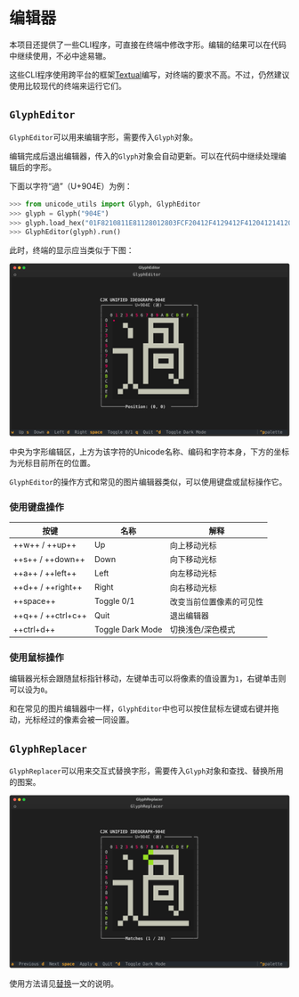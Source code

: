 # 编辑器

本项目还提供了一些CLI程序，可直接在终端中修改字形。编辑的结果可以在代码中继续使用，不必中途易辙。

这些CLI程序使用跨平台的框架[Textual](https://textual.textualize.io/)编写，对终端的要求不高。不过，仍然建议使用比较现代的终端来运行它们。

## `GlyphEditor`

`GlyphEditor`可以用来编辑字形，需要传入`Glyph`对象。

编辑完成后退出编辑器，传入的`Glyph`对象会自动更新。可以在代码中继续处理编辑后的字形。

下面以字符“過”（U+904E）为例：

``` python
>>> from unicode_utils import Glyph, GlyphEditor
>>> glyph = Glyph("904E")
>>> glyph.load_hex("01F8210811E81128012803FCF20412F4129412F4120412141208280047FE0000")
>>> GlyphEditor(glyph).run()
```

此时，终端的显示应当类似于下图：

![GlyphEditor](image/GlyphEditor_1.svg)

中央为字形编辑区，上方为该字符的Unicode名称、编码和字符本身，下方的坐标为光标目前所在的位置。

`GlyphEditor`的操作方式和常见的图片编辑器类似，可以使用键盘或鼠标操作它。

### 使用键盘操作

|        按键        |       名称       |           解释           |
| ------------------ | ---------------- | ------------------------ |
| ++w++ / ++up++     | Up               | 向上移动光标             |
| ++s++ / ++down++   | Down             | 向下移动光标             |
| ++a++ / ++left++   | Left             | 向左移动光标             |
| ++d++ / ++right++  | Right            | 向右移动光标             |
| ++space++          | Toggle 0/1       | 改变当前位置像素的可见性 |
| ++q++ / ++ctrl+c++ | Quit             | 退出编辑器               |
| ++ctrl+d++         | Toggle Dark Mode | 切换浅色/深色模式        |

### 使用鼠标操作

编辑器光标会跟随鼠标指针移动，左键单击可以将像素的值设置为`1`，右键单击则可以设为`0`。

和在常见的图片编辑器中一样，`GlyphEditor`中也可以按住鼠标左键或右键并拖动，光标经过的像素会被一同设置。

## `GlyphReplacer`

`GlyphReplacer`可以用来交互式替换字形，需要传入`Glyph`对象和查找、替换所用的图案。

![GlyphReplacer](image/GlyphReplacer_1.svg)

使用方法请见[替换](replace.md)一文的说明。
